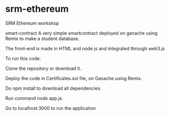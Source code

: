 # srm-ethereum
SRM Ethereum workshop

smart-contract
A very simple smartcontract deployed on ganache using Remix to make a student database. 

The front-end is made in HTML and node js  and integrated through web3.js

To run this code:

Clone the repository or download it.

Deploy the code in Certificates.sol file, on Ganache using Remix.

Do npm install to download all dependencies.

Run command node app.js.

Go to localhost:3000 to run the application 
